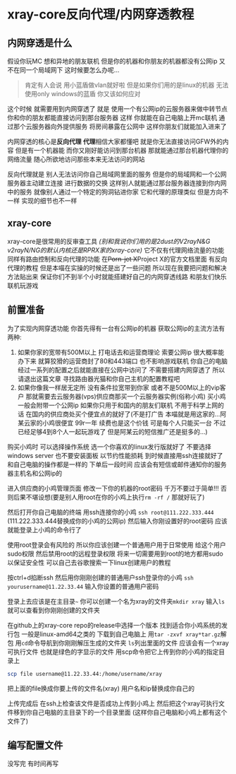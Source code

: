 # xray-core反向代理/内网穿透教程

## 内网穿透是什么

假设你玩MC 想和异地的朋友联机 但是你的机器和你朋友的机器都没有公网ip 又不在同一个局域网下 这时候要怎么办呢...

> 肯定有人会说 用小蓝盾做vlan就好啦 但是如果你们用的是linux的机器 无法使用only windows的蓝盾 你又该如何应对

这个时候 就需要用到内网穿透了 就是 使用一个有公网ip的云服务器来做中转节点 你和你的朋友都能直接访问到那台服务器 这样 你就能在自己电脑上开mc联机 通过那个云服务器向外提供服务 将房间暴露在公网中 这样你朋友们就能加入进来了

内网穿透的核心是**反向代理** **代理**相信大家都懂吧 就是你无法直接访问GFW外的内容 但是有一个机器能 而你又刚好能访问到那台机器 那就能通过那台机器代理你的网络流量 随心所欲地访问那些本来无法访问的网站

反向代理就是 别人无法访问你自己局域网里面的服务 但是你的局域网和一个公网服务器主动建立连接 进行数据的交换 这样别人就能通过那台服务器连接到你内网中的服务 就像别人通过一个特定的狗洞钻进你家 它和代理的原理类似 但是方向不一样 实现的细节也不一样

## xray-core

xray-core是很常用的反审查工具 *(别和我说你们用的是2dust的V2rayN&G v2rayN/NG的默认内核还是RPRX家的xray-core)* 它不仅有代理网络流量的功能 同样有路由控制和反向代理的功能 在~~Porn-jet X~~Project X的官方文档里面 有反向代理的教程 但是本喵在实操的时候还是出了一些问题 所以现在我要把问题和解决方法贴出来 保证你们不到半个小时就能搭建好自己的内网穿透线路 和朋友们快乐联机玩游戏

## 前置准备

为了实现内网穿透功能 你首先得有一台有公网ip的机器 获取公网ip的主流方法有两种:

1. 如果你家的宽带有500M以上 打电话去和运营商理论 索要公网ip 很大概率能办下来 就算狡猾的运营商封了80和443端口 也不影响游戏联机 你自己的电脑经过一系列的配置之后就能直接在公网中访问了 不需要搭建内网穿透了 所以请退出这篇文章 寻找路由器光猫和你自己主机的配置教程吧
2. 如果你像我一样居无定所 没有条件拉宽带到你家 或者不是500M以上的vip客户 那就需要去云服务器(vps)供应商那买一个云服务器实例(俗称小鸡) 买小鸡一般会附带一个公网ip 如果你只用于和国内的朋友们联机 不用于科学上网的话 在国内的供应商处买个便宜点的就好了(不是打广告 本喵就是用这家的...阿某云家的小鸡很便宜 99r一年 续费也是这个价钱 可是每个人只能买一台 不过已经足够4到8个人一起玩游戏了 但是阿某云的短信推广还是挺多的...)

购买小鸡时 可以选择操作系统 选一个你喜欢的linux发行版就好了 不要选择windows server 也不要安装面板 以节约性能损耗 到时候直接用ssh连接就好了 和自己电脑的操作都是一样的 下单后一段时间 应该会有短信或邮件通知你的服务器主机名和公网ip的

进入供应商的小鸡管理页面 修改一下你的机器的root密码 千万不要过于简单!!! 否则后果不堪设想(要是别人用root在你的小鸡上执行`rm -rf /` 那就好玩了)

然后打开你自己电脑的终端 用ssh连接你的小鸡 `ssh root@111.222.333.444` (111.222.333.444替换成你的小鸡的公网ip) 然后输入你刚设置好的root密码 应该就能登录上小鸡的命令行了

使用root登录会有风险的 所以你应该创建一个普通用户用于日常使用 给这个用户sudo权限 然后禁用root的远程登录权限 将来一切需要用到root的地方都用sudo 以保证安全性 可以自己去谷歌搜索一下linux创建用户的教程

按ctrl+d掐断ssh 然后用你刚刚创建的普通用户ssh登录你的小鸡 `ssh yourusername@11.22.33.44` 输入你设置的普通用户密码

登录上去应该是在主目录`~` 你可以创建一个名为xray的文件夹`mkdir xray` 输入`ls`就可以查看到你刚刚创建的文件夹

在github上的xray-core repo的release中选择一个版本 找到适合你小鸡系统的发行包 一般是linux-amd64之类的 下载到自己电脑上 用`tar -zxvf xray*tar.gz`解包 用`cd`命令导航到你刚刚解压生成的文件夹 `ls`列出里面的文件 应该会有一个xray可执行文件 也就是绿色的字显示的文件 用scp命令把它上传到你的小鸡的指定目录上

```bash
scp file username@11.22.33.44:/home/username/xray
```

把上面的file换成你要上传的文件名(xray) 用户名和ip替换成你自己的

上传完成后 在ssh上检查该文件是否成功上传到小鸡上 然后把这个xray可执行文件移到你自己电脑的主目录下的一个目录里面 (这样你自己电脑和小鸡上都有这个文件了)

## 编写配置文件



没写完 有时间再写
